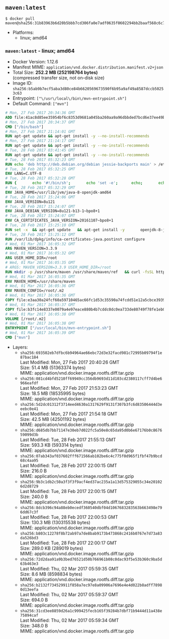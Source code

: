## `maven:latest`

```console
$ docker pull maven@sha256:31b83963b6d20b5bbb7cd306fa0e7adf0635f0602294bb2baaf568c6c784f221
```

-	Platforms:
	-	linux; amd64

### `maven:latest` - linux; amd64

-	Docker Version: 1.12.6
-	Manifest MIME: `application/vnd.docker.distribution.manifest.v2+json`
-	Total Size: **252.2 MB (252198764 bytes)**  
	(compressed transfer size, not on-disk size)
-	Image ID: `sha256:b5ab9b7ecf5aba3d80ce84b6620569673590f6b95a9af49a8587dccb50253c63`
-	Entrypoint: `["\/usr\/local\/bin\/mvn-entrypoint.sh"]`
-	Default Command: `["mvn"]`

```dockerfile
# Mon, 27 Feb 2017 20:34:36 GMT
ADD file:41ac8d85ee35954bf6c8353d9681a045ba260aa9a96dbbded7bcd6e37ee49bea in / 
# Mon, 27 Feb 2017 20:34:37 GMT
CMD ["/bin/bash"]
# Mon, 27 Feb 2017 21:14:01 GMT
RUN apt-get update && apt-get install -y --no-install-recommends 		ca-certificates 		curl 		wget 	&& rm -rf /var/lib/apt/lists/*
# Mon, 27 Feb 2017 21:14:17 GMT
RUN apt-get update && apt-get install -y --no-install-recommends 		bzr 		git 		mercurial 		openssh-client 		subversion 				procps 	&& rm -rf /var/lib/apt/lists/*
# Tue, 28 Feb 2017 03:41:45 GMT
RUN apt-get update && apt-get install -y --no-install-recommends 		bzip2 		unzip 		xz-utils 	&& rm -rf /var/lib/apt/lists/*
# Tue, 28 Feb 2017 05:32:23 GMT
RUN echo 'deb http://deb.debian.org/debian jessie-backports main' > /etc/apt/sources.list.d/jessie-backports.list
# Tue, 28 Feb 2017 05:32:25 GMT
ENV LANG=C.UTF-8
# Tue, 28 Feb 2017 05:32:28 GMT
RUN { 		echo '#!/bin/sh'; 		echo 'set -e'; 		echo; 		echo 'dirname "$(dirname "$(readlink -f "$(which javac || which java)")")"'; 	} > /usr/local/bin/docker-java-home 	&& chmod +x /usr/local/bin/docker-java-home
# Tue, 28 Feb 2017 05:32:29 GMT
ENV JAVA_HOME=/usr/lib/jvm/java-8-openjdk-amd64
# Tue, 28 Feb 2017 15:24:06 GMT
ENV JAVA_VERSION=8u121
# Tue, 28 Feb 2017 15:24:07 GMT
ENV JAVA_DEBIAN_VERSION=8u121-b13-1~bpo8+1
# Tue, 28 Feb 2017 15:24:07 GMT
ENV CA_CERTIFICATES_JAVA_VERSION=20161107~bpo8+1
# Tue, 28 Feb 2017 15:25:10 GMT
RUN set -x 	&& apt-get update 	&& apt-get install -y 		openjdk-8-jdk="$JAVA_DEBIAN_VERSION" 		ca-certificates-java="$CA_CERTIFICATES_JAVA_VERSION" 	&& rm -rf /var/lib/apt/lists/* 	&& [ "$JAVA_HOME" = "$(docker-java-home)" ]
# Tue, 28 Feb 2017 15:25:12 GMT
RUN /var/lib/dpkg/info/ca-certificates-java.postinst configure
# Wed, 01 Mar 2017 16:05:32 GMT
ARG MAVEN_VERSION=3.3.9
# Wed, 01 Mar 2017 16:05:32 GMT
ARG USER_HOME_DIR=/root
# Wed, 01 Mar 2017 16:05:35 GMT
# ARGS: MAVEN_VERSION=3.3.9 USER_HOME_DIR=/root
RUN mkdir -p /usr/share/maven /usr/share/maven/ref   && curl -fsSL http://apache.osuosl.org/maven/maven-3/$MAVEN_VERSION/binaries/apache-maven-$MAVEN_VERSION-bin.tar.gz     | tar -xzC /usr/share/maven --strip-components=1   && ln -s /usr/share/maven/bin/mvn /usr/bin/mvn
# Wed, 01 Mar 2017 16:05:35 GMT
ENV MAVEN_HOME=/usr/share/maven
# Wed, 01 Mar 2017 16:05:36 GMT
ENV MAVEN_CONFIG=/root/.m2
# Wed, 01 Mar 2017 16:05:36 GMT
COPY file:e3aa30a24fcf60a59710465ac66fc1d53c35590a74fcdd51e12a5cbce393904b in /usr/local/bin/mvn-entrypoint.sh 
# Wed, 01 Mar 2017 16:05:37 GMT
COPY file:b3fc14e8337e0079a4e97eace880b4b7cddc0dc0ea733de80749f78fe1eb089a in /usr/share/maven/ref/ 
# Wed, 01 Mar 2017 16:05:38 GMT
VOLUME [/root/.m2]
# Wed, 01 Mar 2017 16:05:38 GMT
ENTRYPOINT ["/usr/local/bin/mvn-entrypoint.sh"]
# Wed, 01 Mar 2017 16:05:39 GMT
CMD ["mvn"]
```

-	Layers:
	-	`sha256:693502eb7dfbc6b94964ae66ebc72d3e32facd981c72995b09794f1e87bac184`  
		Last Modified: Mon, 27 Feb 2017 20:40:26 GMT  
		Size: 51.4 MB (51363374 bytes)  
		MIME: application/vnd.docker.image.rootfs.diff.tar.gzip
	-	`sha256:081cd4bfd5210ff69949cc356db9693d11d103cd2380117cff7d4be6966eafdf`  
		Last Modified: Mon, 27 Feb 2017 21:53:23 GMT  
		Size: 18.5 MB (18535995 bytes)  
		MIME: application/vnd.docker.image.rootfs.diff.tar.gzip
	-	`sha256:5d2dc01312f3714eed4630a1317629f9131f307b3fc6d83506444d3eeebc0e41`  
		Last Modified: Mon, 27 Feb 2017 21:54:18 GMT  
		Size: 42.5 MB (42501192 bytes)  
		MIME: application/vnd.docker.image.rootfs.diff.tar.gzip
	-	`sha256:d685db7bb71147e30eb7d022fc5a50e8c65da95d0b6e67176b0c867659099d3b`  
		Last Modified: Tue, 28 Feb 2017 21:55:13 GMT  
		Size: 593.3 KB (593314 bytes)  
		MIME: application/vnd.docker.image.rootfs.diff.tar.gzip
	-	`sha256:07ab343af037602fff671566ab102be6c4c775f0d965f1fbf47b9bcd68c4aa95`  
		Last Modified: Tue, 28 Feb 2017 22:00:15 GMT  
		Size: 216.0 B  
		MIME: application/vnd.docker.image.rootfs.diff.tar.gzip
	-	`sha256:9b3c1db2c50a3f3f3f9acf4ed37ac235a1a13d575329055c34e201026d2d8729`  
		Last Modified: Tue, 28 Feb 2017 22:00:15 GMT  
		Size: 240.0 B  
		MIME: application/vnd.docker.image.rootfs.diff.tar.gzip
	-	`sha256:8dcb396c94a88eb0ecedf360540dbf04d1067683283563b663498e796dd67c3f`  
		Last Modified: Tue, 28 Feb 2017 22:00:53 GMT  
		Size: 130.3 MB (130315538 bytes)  
		MIME: application/vnd.docker.image.rootfs.diff.tar.gzip
	-	`sha256:b803c12278f8b72ab97a7de8bab9173b473868c2416b0767e7d73a83da526bd3`  
		Last Modified: Tue, 28 Feb 2017 22:00:17 GMT  
		Size: 289.0 KB (289019 bytes)  
		MIME: application/vnd.docker.image.rootfs.diff.tar.gzip
	-	`sha256:72d2daa91a9b3bed76521d50b766961b08c0dac93f5e53b360c9ba5d63b463e3`  
		Last Modified: Thu, 02 Mar 2017 05:59:35 GMT  
		Size: 8.6 MB (8598834 bytes)  
		MIME: application/vnd.docker.image.rootfs.diff.tar.gzip
	-	`sha256:b2132f734529911f858a7ec97e8a09906a7696e4e4d022b8adff78980d13eefa`  
		Last Modified: Thu, 02 Mar 2017 05:59:37 GMT  
		Size: 694.0 B  
		MIME: application/vnd.docker.image.rootfs.diff.tar.gzip
	-	`sha256:31cd3ee8859d26a1c999425fecb165f39284b7dbf71b9444d11a438e75894caf`  
		Last Modified: Thu, 02 Mar 2017 05:59:34 GMT  
		Size: 348.0 B  
		MIME: application/vnd.docker.image.rootfs.diff.tar.gzip

